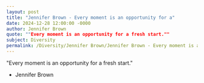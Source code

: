 ```yaml
---
layout: post
title: "Jennifer Brown - Every moment is an opportunity for a"
date: 2024-12-28 12:00:00 -0000
author: Jennifer Brown
quote: ""Every moment is an opportunity for a fresh start.""
subject: Diversity
permalink: /Diversity/Jennifer Brown/Jennifer Brown - Every moment is an opportunity for a
---
```


"Every moment is an opportunity for a fresh start."

- Jennifer Brown

